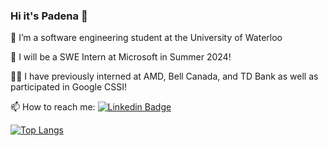 ### Hi it's Padena 👋

🌱 I’m a software engineering student at the University of Waterloo 

🔭 I will be a SWE Intern at Microsoft in Summer 2024!

👩‍💻 I have previously interned at AMD, Bell Canada, and TD Bank as well as participated in Google CSSI!

📫 How to reach me: [![Linkedin Badge](https://img.shields.io/badge/-Padena-blue?style=flat&logo=Linkedin&logoColor=white)](https://www.linkedin.com/in/padena-rasouli)

[![Top Langs](https://github-readme-stats.vercel.app/api/top-langs/?username=padenaa&theme=vision-friendly-dark)](https://github.com/anuraghazra/github-readme-stats)

<!--
**padenaa/padenaa** is a ✨ _special_ ✨ repository because its `README.md` (this file) appears on your GitHub profile.

Here are some ideas to get you started:

- 🔭 I’m currently working on ...
- 🌱 I’m currently learning ...
- 👯 I’m looking to collaborate on ...
- 🤔 I’m looking for help with ...
- 💬 Ask me about ...
- 📫 How to reach me: ...
- 😄 Pronouns: ...
- ⚡ Fun fact: ...
-->
